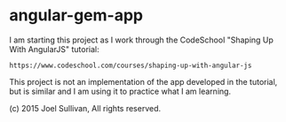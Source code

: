 
angular-gem-app
===============

I am starting this project as I work through the CodeSchool "Shaping Up With
AngularJS" tutorial:

    https://www.codeschool.com/courses/shaping-up-with-angular-js

This project is not an implementation of the app developed in the tutorial,
but is similar and I am using it to practice what I am learning.

(c) 2015 Joel Sullivan, All rights reserved.
